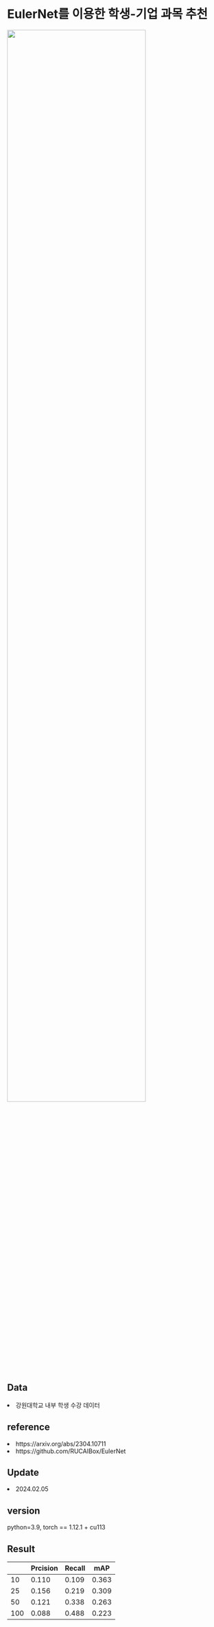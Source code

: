 <h1>EulerNet를 이용한 학생-기업 과목 추천</h1>
<img src = https://github.com/now1256/Seminar/assets/94968792/d206f571-2bb8-40cd-b4ce-3abb5adc21ff width=80% height=auto>
<h2>Data</h2>
<li> 강원대학교 내부 학생 수강 데이터 </li>
<h2>reference</h2> 
<li> https://arxiv.org/abs/2304.10711 </li>
<li>https://github.com/RUCAIBox/EulerNet</li>
<h2>Update</h2>
<li> 2024.02.05 </li>
<h2>version</h2>
python=3.9, torch == 1.12.1 + cu113
<h2>Result</h2>

| |Prcision|Recall|mAP|
|--|--|--|--|
| 10 | 0.110 |0.109|0.363|
| 25 | 0.156 |0.219|0.309|
| 50 | 0.121 |0.338|0.263|
| 100| 0.088 |0.488|0.223|

